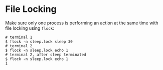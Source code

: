 # File Locking

Make sure only one process is performing an action at the same time with file
locking using `flock`:

```console
# terminal 1
$ flock -n sleep.lock sleep 30
# terminal 2
$ flock -n sleep.lock echo 1
# terminal 2, after sleep terminated
$ flock -n sleep.lock echo 1
1
```
